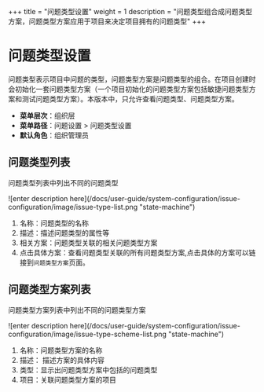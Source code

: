 +++
title = "问题类型设置"
weight = 1
description = "问题类型组合成问题类型方案，问题类型方案应用于项目来决定项目拥有的问题类型"
+++

# 问题类型设置
问题类型表示项目中问题的类型，问题类型方案是问题类型的组合。在项目创建时会初始化一套问题类型方案（一个项目初始化的问题类型方案包括敏捷问题类型方案和测试问题类型方案）。本版本中，只允许查看问题类型、问题类型方案。


- **菜单层次**：组织层
- **菜单路径**：问题设置 > 问题类型设置
- **默认角色**：组织管理员


## 问题类型列表
<p>问题类型列表中列出不同的问题类型</p>
![enter description here](/docs/user-guide/system-configuration/issue-configuration/image/issue-type-list.png "state-machine")

1. 名称：问题类型的名称
2. 描述：描述问题类型的属性等
3. 相关方案：问题类型关联的相关问题类型方案
4. 点击具体方案：查看问题类型关联的所有问题类型方案,点击具体的方案可以链接到`问题类型方案`页面。


## 问题类型方案列表
<p>问题类型方案列表中列出不同的问题类型方案</p>
![enter description here](/docs/user-guide/system-configuration/issue-configuration/image/issue-type-scheme-list.png "state-machine")

1. 名称：问题类型方案的名称
2. 描述： 描述方案的具体内容
3. 类型：显示出问题类型方案中包括的问题类型
4. 项目：关联问题类型方案的项目

